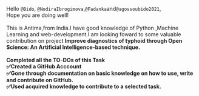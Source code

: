 Hello `@Bido`, `@NodiraIbrogimova`,`@Fadanka`and`@agossoubido2021`,
<br>
Hope you are doing well!
<br>
<br>
This is Antima,from India.I have good knowledge of Python ,Machine Learning and web-development.I am looking foward to some valuable contribution on project <b>Improve diagnostics of typhoid through Open Science: An Artificial Intelligence-based technique<b>.<br><br>
<b>Completed all the TO-DOs of this Task </b><br>
:white_check_mark:Created a GitHub Acccount<br>
:white_check_mark:Gone through documentation on basic knowledge on how to use, write and contribute on GitHub.<br>
:white_check_mark:Used acquired knowledge to contribute to a selected task.<br>
 
